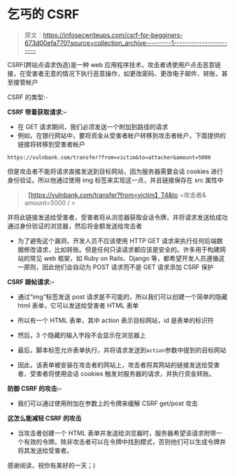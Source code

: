 # 乞丐的 CSRF

> 原文：<https://infosecwriteups.com/csrf-for-begginers-673d00efa770?source=collection_archive---------1----------------------->

CSRF(跨站点请求伪造)是一种 web 应用程序技术，攻击者诱使用户点击恶意链接，在受害者无意的情况下执行恶意操作，如更改密码、更改电子邮件、转账，甚至接管帐户

CSRF 的类型:-

**CSRF 带着获取请求:-**

*   在 GET 请求期间，我们必须发送一个附加到路径的请求
*   例如，在银行网站中，要将资金从受害者帐户转移到攻击者帐户，下面提供的链接将转移到受害者帐户

`https://vulnbank.com/transfer?from=victim&to=attacker&amount=5000`

但是攻击者不能将请求直接发送到目标网站，因为服务器需要会话 cookies 进行身份验证。所以他通过使用 img 标签来实现这一点，并且链接保存在 src 属性中

> 【https://vulnbank.com/transfer?from=victim】T4&to =攻击者& amount=5000 / >

并将此链接发送给受害者，受害者将从浏览器获取会话令牌，并将请求发送给成功通过身份验证的浏览器，然后将金额发送给攻击者

*   为了避免这个漏洞，开发人员不应该使用 HTTP GET 请求来执行任何后端数据修改请求，比如转账。但是任何只读请求都应该是安全的。许多用于构建网站的常见 web 框架，如 Ruby on Rails、Django 等，都希望开发人员遵循这一原则，因此他们会自动为 POST 请求而不是 GET 请求添加 CSRF 保护

**CSRF 跟帖请求:-**

*   通过“img”标签发送 post 请求是不可能的，所以我们可以创建一个简单的隐藏 html 表单，它可以发送给受害者
    HTML 表单

*   所以有一个 HTML 表单，其中 action 表示目标网站，id 是表单的标识符
*   然后，3 个隐藏的输入字段不会显示在浏览器上
*   最后，脚本标签允许表单执行，并将请求发送到`action`参数中提到的目标网站
*   因此，该表单被安装在攻击者的网站上，攻击者将其网站的链接发送给受害者，受害者将使用会话 cookies 触发对服务器的请求，并执行资金转账。

**防御 CSRF 的攻击:-**

*   我们可以通过使用附加在参数上的令牌来缓解 CSRF get/post 攻击

**这怎么能减轻 CSRF 的攻击**

*   当攻击者创建一个 HTML 表单并发送给浏览器时，服务器希望该请求附带一个有效的令牌。除非攻击者可以在令牌中找到模式，否则他们可以生成令牌并将其发送给受害者。

感谢阅读，祝你有美好的一天；)